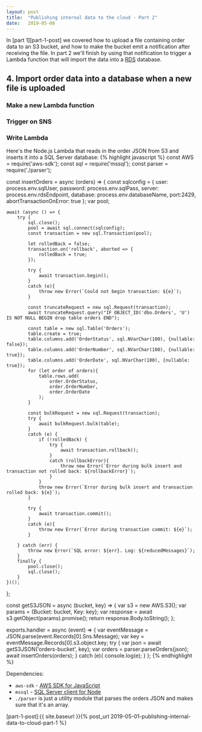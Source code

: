 ```yaml
---
layout: post
title:  "Publishing internal data to the cloud - Part 2"
date:   2019-05-08
---
```


In [part 1][part-1-post] we covered how to upload a file containing order data to an S3 bucket, and how to make the bucket emit a notification after receiving the file. In part 2 we'll finish by using that notification to trigger a Lambda function that will import the data into a [RDS](https://aws.amazon.com/rds/) database.

## 4. Import order data into a database when a new file is uploaded
### Make a new Lambda function
### Trigger on SNS
### Write Lambda
Here's the Node.js Lambda that reads in the order JSON from S3 and inserts it into a SQL Server database:
{% highlight javascript %}
const AWS = require('aws-sdk');
const sql = require('mssql');
const parser = require('./parser');

const insertOrders = async (orders) => {
    const sqlconfig = {
        user: process.env.sqlUser,
        password: process.env.sqlPass,
        server: process.env.rdsEndpoint,
        database: process.env.databaseName,
        port:2429,
        abortTransactionOnError: true
    };
    var pool;
    
    await (async () => {
        try {
            sql.close();
            pool = await sql.connect(sqlconfig);
            const transaction = new sql.Transaction(pool);
            
            let rolledBack = false;
            transaction.on('rollback', aborted => {
                rolledBack = true;
            });
            
            try {
                await transaction.begin();
            }
            catch (e){
                throw new Error(`Could not begin transaction: ${e}`);
            }            
            
            const truncateRequest = new sql.Request(transaction);
            await truncateRequest.query("IF OBJECT_ID('dbo.Orders', 'U') IS NOT NULL BEGIN drop table orders END");

            const table = new sql.Table('Orders');
            table.create = true;
            table.columns.add('OrderStatus', sql.NVarChar(100), {nullable: false});
            table.columns.add('OrderNumber', sql.NVarChar(100), {nullable: true});
            table.columns.add('OrderDate', sql.NVarChar(100), {nullable: true});
            for (let order of orders){
                table.rows.add(
                    order.OrderStatus,
                    order.OrderNumber,
                    order.OrderDate
                );
            }
                        
            const bulkRequest = new sql.Request(transaction);
            try {
                await bulkRequest.bulk(table);
            }
            catch (e) {
                if (!rolledBack) {
                    try {
                        await transaction.rollback();
                    }
                    catch (rollbackError){
                        throw new Error(`Error during bulk insert and transaction not rolled back: ${rollbackError}`);
                    }
                }
                throw new Error(`Error during bulk insert and transaction rolled back: ${e}`);
            }
            
            try {
                await transaction.commit();
            }
            catch (e){
                throw new Error(`Error during transaction commit: ${e}`);
            }
            
        } catch (err) {
            throw new Error(`SQL error: ${err}. Log: ${reducedMessages}`);
        }
        finally {
            pool.close();
            sql.close();
        }
    })();
};

const getS3JSON = async (bucket, key) => {
    var s3 = new AWS.S3();
    var params = {Bucket: bucket, Key: key};
    var response = await s3.getObject(params).promise();
    return response.Body.toString();
};

exports.handler = async (event) => {
    var eventMessage = JSON.parse(event.Records[0].Sns.Message);
    var key = eventMessage.Records[0].s3.object.key;
    try {
        var json = await getS3JSON('orders-bucket', key);
        var orders = parser.parseOrders(json); 
        await insertOrders(orders);
    }
    catch (e){
        console.log(e);
    }
};
{% endhighlight %}

Dependencies:
* `aws-sdk` - [AWS SDK for JavaScript](https://github.com/aws/aws-sdk-js)
* `mssql` - [SQL Server client for Node](https://github.com/tediousjs/node-mssql)
* `./parser` is just a utility module that parses the orders JSON and makes sure that it's an array.



[part-1-post]:{{ site.baseurl }}{% post_url 2019-05-01-publishing-internal-data-to-cloud-part-1 %}